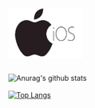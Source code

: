 <a href="">
  <img width = "150" height = "100" align="center" src="https://github.com/ideateam/ideateam/blob/main/8aa854fffd1211a9198e7996fc76353f.jpg" />
</a>
<br/><br/>

![Anurag's github stats](https://github-readme-stats.vercel.app/api?username=ideateam&show_icons=true&theme=Gradient)<br/><br/>
[![Top Langs](https://github-readme-stats.vercel.app/api/top-langs/?username=ideateam&layout=compact)](https://github.com/anuraghazra/github-readme-stats)




